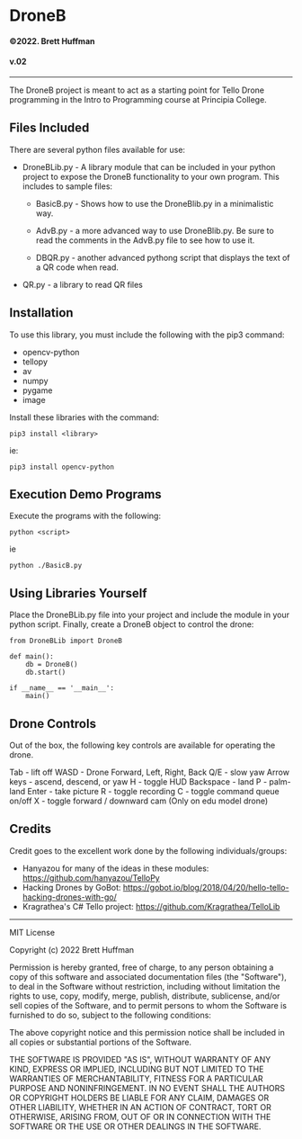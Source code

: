 # DroneB
#### ©2022. Brett Huffman
#### v.02
---------------------------------------

The DroneB project is meant to act as a starting point for Tello Drone programming in the Intro to Programming course at Principia College.

## Files Included
There are several python files available for use:

- DroneBLib.py - A library module that can be included in your python project to expose the DroneB functionality to your own program.  This includes to sample files:

    - BasicB.py - Shows how to use the DroneBlib.py in a minimalistic way.

    - AdvB.py - a more advanced way to use DroneBlib.py.  Be sure to read the comments in the AdvB.py file to see how to use it.

    - DBQR.py - another advanced pythong script that displays the text of a QR code when read.

- QR.py - a library to read QR files

## Installation
To use this library, you must include the following with the pip3 command:

- opencv-python
- tellopy
- av
- numpy
- pygame
- image

Install these libraries with the command:

    pip3 install <library>

ie:

    pip3 install opencv-python

## Execution Demo Programs
Execute the programs with the following:

    python <script>

ie

    python ./BasicB.py

## Using Libraries Yourself
Place the DroneBLib.py file into your project and include the module in 
your python script.  Finally, create a DroneB object 
to control the drone:

    from DroneBLib import DroneB

    def main():
        db = DroneB()
        db.start()

    if __name__ == '__main__':
        main()

## Drone Controls
Out of the box, the following key controls are available for operating the drone.

Tab - lift off
WASD - Drone Forward, Left, Right, Back
Q/E - slow yaw
Arrow keys - ascend, descend, or yaw
H - toggle HUD
Backspace - land
P - palm-land
Enter - take picture
R - toggle recording
C - toggle command queue on/off
X - toggle forward / downward cam (Only on edu model drone)

## Credits
Credit goes to the excellent work done by the following individuals/groups:
- Hanyazou for many of the ideas in these modules: https://github.com/hanyazou/TelloPy
- Hacking Drones by GoBot: https://gobot.io/blog/2018/04/20/hello-tello-hacking-drones-with-go/
- Kragrathea's C# Tello project: https://github.com/Kragrathea/TelloLib

---
MIT License

Copyright (c) 2022 Brett Huffman

Permission is hereby granted, free of charge, to any person obtaining a copy of this software and associated documentation files (the "Software"), to deal in the Software without restriction, including without limitation the rights to use, copy, modify, merge, publish, distribute, sublicense, and/or sell copies of the Software, and to permit persons to whom the Software is furnished to do so, subject to the following conditions:

The above copyright notice and this permission notice shall be included in all copies or substantial portions of the Software.

THE SOFTWARE IS PROVIDED "AS IS", WITHOUT WARRANTY OF ANY KIND, EXPRESS OR IMPLIED, INCLUDING BUT NOT LIMITED TO THE WARRANTIES OF MERCHANTABILITY, FITNESS FOR A PARTICULAR PURPOSE AND NONINFRINGEMENT. IN NO EVENT SHALL THE AUTHORS OR COPYRIGHT HOLDERS BE LIABLE FOR ANY CLAIM, DAMAGES OR OTHER LIABILITY, WHETHER IN AN ACTION OF CONTRACT, TORT OR OTHERWISE, ARISING FROM, OUT OF OR IN CONNECTION WITH THE SOFTWARE OR THE USE OR OTHER DEALINGS IN THE SOFTWARE.